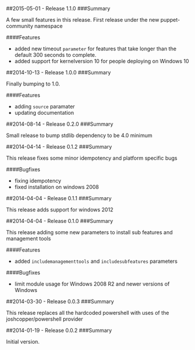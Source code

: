 ##2015-05-01 - Release 1.1.0
###Summary

  A few small features in this release. First release under the new puppet-community namespace

####Features

- added new timeout `parameter` for features that take longer than the default 300 seconds to complete.
- added support for kernelversion 10 for people deploying on Windows 10

##2014-10-13 - Release 1.0.0
###Summary

  Finally bumping to 1.0.

####Features

 - adding `source` paramater
 - updating documentation

##2014-08-14 - Release 0.2.0
###Summary

  Small release to bump stdlib dependency to be 4.0 minimum

##2014-04-14 - Release 0.1.2
###Summary

  This release fixes some minor idempotency and platform specific bugs

####Bugfixes

  - fixing idempotency
  - fixed installation on windows 2008

##2014-04-04 - Release 0.1.1
###Summary

  This release adds support for windows 2012

##2014-04-04 - Release 0.1.0
###Summary

  This release adding some new parameters to install sub features and management tools

####Features

  - added `includemanagementtools` and `includesubfeatures` parameters

####Bugfixes

 - limit module usage for Windows 2008 R2 and newer versions of Windows


##2014-03-30 - Release 0.0.3
###Summary

This release replaces all the hardcoded powershell with uses of the joshcopper/powershell provider

##2014-01-19 - Release 0.0.2
###Summary

Initial version.
